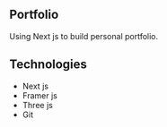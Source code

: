## Portfolio

Using Next js to build personal portfolio.

## Technologies

- Next js
- Framer js
- Three js
- Git

